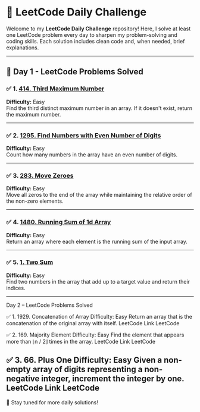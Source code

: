 # 🧠 LeetCode Daily Challenge

Welcome to my **LeetCode Daily Challenge** repository! Here, I solve at least one LeetCode problem every day to sharpen my problem-solving and coding skills. Each solution includes clean code and, when needed, brief explanations.

---

## 📅 Day 1 - LeetCode Problems Solved

### ✅ 1. [414. Third Maximum Number](https://leetcode.com/problems/third-maximum-number/)  
**Difficulty:** Easy  
Find the third distinct maximum number in an array. If it doesn't exist, return the maximum number.

---

### ✅ 2. [1295. Find Numbers with Even Number of Digits](https://leetcode.com/problems/find-numbers-with-even-number-of-digits/)  
**Difficulty:** Easy  
Count how many numbers in the array have an even number of digits.

---

### ✅ 3. [283. Move Zeroes](https://leetcode.com/problems/move-zeroes/)  
**Difficulty:** Easy  
Move all zeros to the end of the array while maintaining the relative order of the non-zero elements.

---

### ✅ 4. [1480. Running Sum of 1d Array](https://leetcode.com/problems/running-sum-of-1d-array/)  
**Difficulty:** Easy  
Return an array where each element is the running sum of the input array.

---

### ✅ 5. [1. Two Sum](https://leetcode.com/problems/two-sum/)  
**Difficulty:** Easy  
Find two numbers in the array that add up to a target value and return their indices.

---
Day 2 – LeetCode Problems Solved

✅ 1. 1929. Concatenation of Array
Difficulty: Easy
Return an array that is the concatenation of the original array with itself.
LeetCode Link 
LeetCode

✅ 2. 169. Majority Element
Difficulty: Easy
Find the element that appears more than ⌊n / 2⌋ times in the array.
LeetCode Link 
LeetCode

✅ 3. 66. Plus One
Difficulty: Easy
Given a non-empty array of digits representing a non-negative integer, increment the integer by one.
LeetCode Link 
LeetCode
---

📌 Stay tuned for more daily solutions!  



